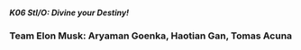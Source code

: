 ##### K06 StI/O: Divine your Destiny!
### Team Elon Musk: Aryaman Goenka, Haotian Gan, Tomas Acuna 

##

##

##